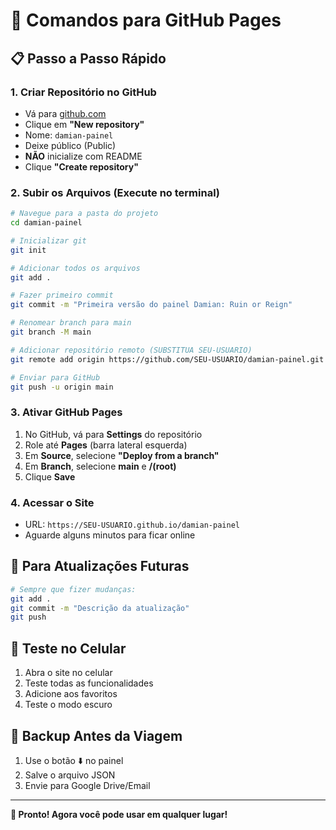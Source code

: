 # 🚀 Comandos para GitHub Pages

## 📋 Passo a Passo Rápido

### 1. **Criar Repositório no GitHub**
- Vá para [github.com](https://github.com)
- Clique em **"New repository"**
- Nome: `damian-painel`
- Deixe público (Public)
- **NÃO** inicialize com README
- Clique **"Create repository"**

### 2. **Subir os Arquivos (Execute no terminal)**

```bash
# Navegue para a pasta do projeto
cd damian-painel

# Inicializar git
git init

# Adicionar todos os arquivos
git add .

# Fazer primeiro commit
git commit -m "Primeira versão do painel Damian: Ruin or Reign"

# Renomear branch para main
git branch -M main

# Adicionar repositório remoto (SUBSTITUA SEU-USUARIO)
git remote add origin https://github.com/SEU-USUARIO/damian-painel.git

# Enviar para GitHub
git push -u origin main
```

### 3. **Ativar GitHub Pages**
1. No GitHub, vá para **Settings** do repositório
2. Role até **Pages** (barra lateral esquerda)
3. Em **Source**, selecione **"Deploy from a branch"**
4. Em **Branch**, selecione **main** e **/(root)**
5. Clique **Save**

### 4. **Acessar o Site**
- URL: `https://SEU-USUARIO.github.io/damian-painel`
- Aguarde alguns minutos para ficar online

## 🔄 **Para Atualizações Futuras**

```bash
# Sempre que fizer mudanças:
git add .
git commit -m "Descrição da atualização"
git push
```

## 📱 **Teste no Celular**
1. Abra o site no celular
2. Teste todas as funcionalidades
3. Adicione aos favoritos
4. Teste o modo escuro

## 💾 **Backup Antes da Viagem**
1. Use o botão ⬇️ no painel
2. Salve o arquivo JSON
3. Envie para Google Drive/Email

---

**🎉 Pronto! Agora você pode usar em qualquer lugar!** 